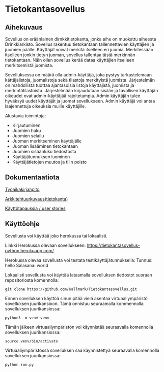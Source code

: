 # Tietokantasovellus

## Aihekuvaus 

Sovellus on eräänlainen dirnkkitietokanta, jonka aihe on muokattu aiheesta Drinkkiarkisto. Sovellus rakentuu tietokantaan tallennettavien käyttäjien ja juomien päälle. Käyttäjät voivat merkitä itselleen eri juomia. Merkitessään itselleen jonkin tietyn juoman, sovellus tallentaa tästä merkinnän tietokantaan. Näin ollen sovellus kerää dataa käyttäjien itselleen merkitsemistä juomista.

Sovelluksessa on määrä olla admin-käyttäjä, joka pystyy tarkastelemaan kättäjälistoja, juomalistoja sekä tilastoja merkityistä juomista. Järjestelmän on mahdollista tuottaa ajantasoisia listoja käyttäjistä, juomista ja merkintätilastoista. Järjestelmään kirjaudutaan sisään ja tavallisen käyttäjän oikeudet ovat admin-käyttäjää rajoitetumpia. Admin käyttäjän tulee hyväksyä uudet käyttäjät ja juomat sovellukseen. Admin käyttäjä voi antaa laajennettuja oikeuksia muille käyttäjille. 

Alustavia toimintoja:

- Kirjautuminen
- Juomien haku
- Juomien selailu
- Juoman merkitseminen käyttäjälle
- Juoman lisääminen tietokantaan
- Juomien sisäänluku tiedostosta
- Käyttäjätunnuksen luominen
- Käyttäjätietojen muutos ja tilin poisto

## Dokumentaatiota

[Työaikakirjanpito](https://github.com/Kallmark/Tietokantasovellus/blob/master/documentation/ty%C3%B6aikakirjanpito.md)

[Arkkitehtuurkuvaus(tietokanta)](https://github.com/Kallmark/Tietokantasovellus/blob/master/documentation/arkkitehtuurikuvaus.md)

[Käyttötapauksia / user stories](https://github.com/Kallmark/Tietokantasovellus/blob/master/documentation/stories.md)


## Käyttöohje

Sovellusta voi käyttää joko herokussa tai lokaalisti. 

Linkki Herokussa olevaan sovellukseen: https://tietokantasovellus-python.herokuapp.com/

Herokussa olevaa sovellusta voi testata testikäyttäjätunnuksella:
Tunnus: hello
Salasana: world

Lokaalisti sovellusta voi käyttää lataamalla sovelluksen tiedostot suoraan repositoriosta komennolla:

```
git clone https://github.com/Kallmark/Tietokantasovellus.git
```

Ennen sovelluksen käyttöä sinun pitää vielä asentaa virtuaaliympäristö sovelluksen juurikansioon. Tämä onnistuu seuraamalla kommennolla sovelluksen juurikansiossa:

```
python3 -m venv venv
```
Tämän jälkeen virtuaaliympäristön voi käynnistää seuraavalla komennolla sovelluksen juurikansiossa:

```
source venv/bin/activate
```
Virtuaaliympäristössä sovelluksen saa käynnistettyä seuraavalla komennolla sovelluksen juurikansiossa:

```
python run.py
```






